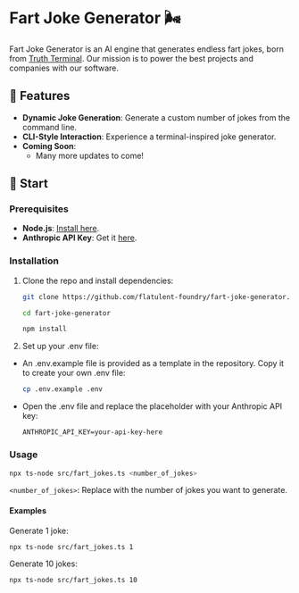 # Fart Joke Generator 🌬️

Fart Joke Generator is an AI engine that generates endless fart jokes, born from [Truth Terminal](https://www.infinitebackrooms.com/dreams/conversation-1721540320-scenario-terminal-of-truths-txt). Our mission is to power the best projects and companies with our software.

## 🤩 Features

- **Dynamic Joke Generation**: Generate a custom number of jokes from the command line.
- **CLI-Style Interaction**: Experience a terminal-inspired joke generator.
- **Coming Soon**:
  - Many more updates to come!

## 🚀 Start

### Prerequisites

- **Node.js**: [Install here](https://nodejs.org/).
- **Anthropic API Key**: Get it [here](https://www.anthropic.com/).

### Installation

1. Clone the repo and install dependencies:
   ```bash
   git clone https://github.com/flatulent-foundry/fart-joke-generator.git
   
   cd fart-joke-generator
   
   npm install
   ```

2. Set up your .env file:
- An .env.example file is provided as a template in the repository. Copy it to create your own .env file:
  ```bash
  cp .env.example .env
  ```
- Open the .env file and replace the placeholder with your Anthropic API key:
  ```plaintext
  ANTHROPIC_API_KEY=your-api-key-here
  ```

### Usage
```bash
npx ts-node src/fart_jokes.ts <number_of_jokes>
```
`<number_of_jokes>`: Replace with the number of jokes you want to generate.

#### Examples

Generate 1 joke:
```bash
npx ts-node src/fart_jokes.ts 1
```

Generate 10 jokes:
```bash
npx ts-node src/fart_jokes.ts 10
```

